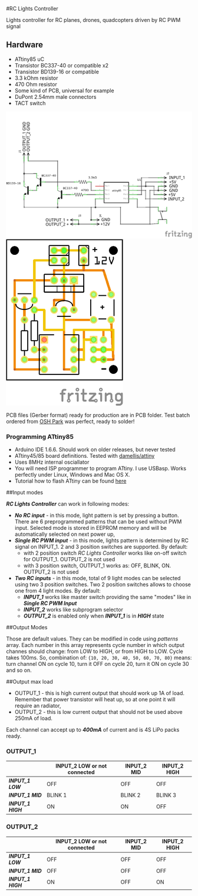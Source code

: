 #RC Lights Controller

Lights controller for RC planes, drones, quadcopters driven by RC PWM signal

## Hardware

* ATtiny85 uC
* Transistor BC337-40 or compatible x2
* Transistor BD139-16 or compatible
* 3.3 kOhm resistor
* 470 Ohm resistor
* Some kind of PCB, universal for example
* DuPont 2.54mm male connectors
* TACT switch

![schema](rc_lights_controller_schem.png)
![PCB view](rc_lights_controller_pcb.png)

PCB files (Gerber format) ready for production are in PCB folder. Test batch ordered from [OSH Park](https://oshpark.com/) was perfect, ready to solder!

### Programming ATtiny85

* Arduino IDE 1.6.6. Should work on older releases, but never tested
* ATtiny45/85 board definitions. Tested with [damellis/attiny](https://github.com/damellis/attiny)
* Uses 8MHz internal osciallator 
* You will need ISP programmer to program ATtiny. I use USBasp. Works perfectly under Linux, Windows and Mac OS X.
* Tutorial how to flash ATtiny can be found [here](https://quadmeup.shtr.eu/programming-attiny85-and-attiny45-with-arduino-ide/)

##Input modes

***RC Lights Controller*** can work in following modes:

* ***No RC input*** - in this mode, light pattern is set by pressing a button. There are 6 preprogrammed patterns that can be used without PWM input. Selected mode is stored in EEPROM memory and will be automatically selected on next power up,
* ***Single RC PWM input*** - in this mode, lights pattern is determined by RC signal on INPUT_1. 2 and 3 position switches are supported. By default:
    * with 2 position switch *RC Lights Controller* works like on-off switch for OUTPUT_1. OUTPUT_2 is not used
    * with 3 position switch, OUTPUT_1 works as: OFF, BLINK, ON. OUTPUT_2 is not used  
* ***Two RC inputs*** - in this mode, total of 9 light modes can be selected using two 3 position switches. Two 2 position switches allows to choose one from 4 light modes. By default:
    * ***INPUT_1*** works like master switch providing the same "modes" like in ***Single RC PWM Input***
    * ***INPUT_2*** works like subprogram selector 
    * ***OUTPUT_2*** is enabled only when ***INPUT_1*** is in ***HIGH*** state
    
##Output Modes

Those are default values. They can be modified in code using _patterns_ array. Each number in this array represents cycle number in which output channes should change: from LOW to HIGH, or from HIGH to LOW. Cycle takes 100ms. So, combination of: ```{10, 20, 30, 40, 50, 60, 70, 80}``` means: turn channel ON on cycle 10, turn it OFF on cycle 20, turn it ON on cycle 30 and so on.  

##Output max load

* OUTPUT_1 - this is high current output that should work up 1A of load. Remember that power transistor will heat up, so at one point it will require an radiator,
* OUTPUT_2 - this is low current output that should not be used above 250mA of load.

Each channel can accept up to ***400mA*** of current and is 4S LiPo packs ready.

### OUTPUT_1
    
|                     | INPUT_2 LOW or not connected  | INPUT_2 MID   | INPUT_2 HIGH  | 
|---                  |---                            |---            |---            |
| ***INPUT_1 LOW***   | OFF                           | OFF           | OFF           |
| ***INPUT_1 MID***   | BLINK 1                       | BLINK 2       | BLINK 3       |
| ***INPUT_1 HIGH***  | ON                            | ON            | OFF           |

### OUTPUT_2

|                     | INPUT_2 LOW or not connected  | INPUT_2 MID   | INPUT_2 HIGH  | 
|---                  |---                            |---            |---            |
| ***INPUT_1 LOW***   | OFF                           | OFF           | OFF           |
| ***INPUT_1 MID***   | OFF                           | OFF           | OFF           |
| ***INPUT_1 HIGH***  | ON                            | OFF           | ON            |